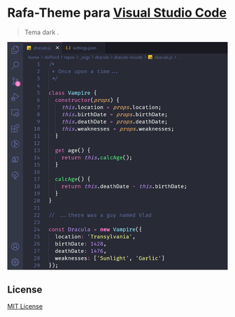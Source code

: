 # Rafa-Theme para [Visual Studio Code](http://code.visualstudio.com)

> Tema dark .

![Screenshot](https://raw.githubusercontent.com/dracula/visual-studio-code/master/screenshot.png)

## License

[MIT License](./LICENSE)
